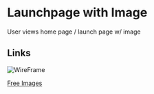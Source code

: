 # Launchpage with Image

User views home page / launch page w/ image

## Links
![WireFrame](https://galvanize.mybalsamiq.com/mockups/2289262.png?key=dd6f91232218fa4d6cbf663738e10e0cfca3e151)

[Free Images](http://www.imcreator.com/free)


